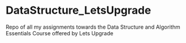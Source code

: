 # DataStructure_LetsUpgrade
Repo of all my assignments towards the Data Structure and Algorithm Essentials Course offered by Lets Upgrade
